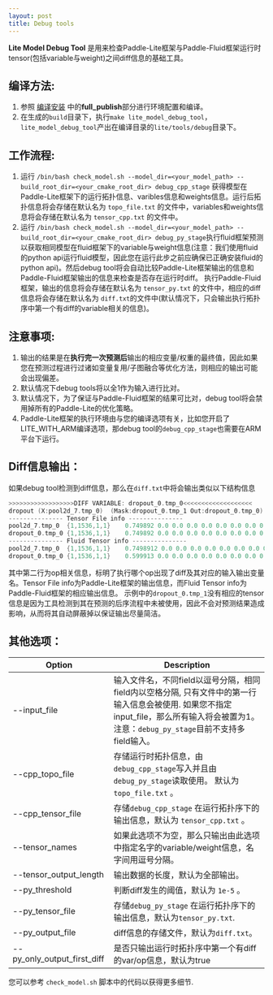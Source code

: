 ```yaml
---
layout: post
title: Debug tools
---
```


**Lite Model Debug Tool** 是用来检查Paddle-Lite框架与Paddle-Fluid框架运行时tensor(包括variable与weight)之间diff信息的基础工具。

## 编译方法:

1. 参照 [编译安装](../source_compile) 中的**full_publish**部分进行环境配置和编译。
2. 在生成的`build`目录下，执行`make lite_model_debug_tool`，`lite_model_debug_tool`产出在编译目录的`lite/tools/debug`目录下。

## 工作流程:

1. 运行 `/bin/bash check_model.sh --model_dir=<your_model_path> --build_root_dir=<your_cmake_root_dir> debug_cpp_stage` 获得模型在Paddle-Lite框架下的运行拓扑信息、varibles信息和weights信息。运行后拓扑信息将会存储在默认名为 `topo_file.txt` 的文件中，variables和weights信息将会存储在默认名为 `tensor_cpp.txt` 的文件中。
2. 运行 `/bin/bash check_model.sh --model_dir=<your_model_path> --build_root_dir=<your_cmake_root_dir> debug_py_stage`执行fluid框架预测以获取相同模型在fluid框架下的variable与weight信息(注意：我们使用fluid的python api运行fluid模型，因此您在运行此步之前应确保已正确安装fluid的python api)。然后debug tool将会自动比较Paddle-Lite框架输出的信息和Paddle-Fluid框架输出的信息来检查是否存在运行时diff。 执行Paddle-Fluid框架，输出的信息将会存储在默认名为 `tensor_py.txt` 的文件中，相应的diff信息将会存储在默认名为 `diff.txt`的文件中(默认情况下，只会输出执行拓扑序中第一个有diff的variable相关的信息)。

## 注意事项:

1. 输出的结果是在**执行完一次预测后**输出的相应变量/权重的最终值，因此如果您在预测过程进行过诸如变量复用/子图融合等优化方法，则相应的输出可能会出现偏差。
2. 默认情况下debug tools将以全1作为输入进行比对。
3. 默认情况下，为了保证与Paddle-Fluid框架的结果可比对，debug tool将会禁用掉所有的Paddle-Lite的优化策略。
4. Paddle-Lite框架的执行环境由与您的编译选项有关，比如您开启了LITE_WITH_ARM编译选项，那debug tool的`debug_cpp_stage`也需要在ARM平台下运行。

## Diff信息输出：

如果debug tool检测到diff信息，那么在`diff.txt`中将会输出类似以下结构信息

```c++
>>>>>>>>>>>>>>>>>>DIFF VARIABLE: dropout_0.tmp_0<<<<<<<<<<<<<<<<<<<
dropout	(X:pool2d_7.tmp_0)	(Mask:dropout_0.tmp_1 Out:dropout_0.tmp_0)
--------------- Tensor File info ---------------
pool2d_7.tmp_0	{1,1536,1,1}	0.749892 0.0 0.0 0.0 0.0 0.0 0.0 0.0 0.0 0.0150336 0.621641 0.147099 0.636727 0.0 0.0 0.00410917 0.784708 0.0 0.0704846 0.233599 0.840123 0.239201 0.112878 0.0 0.155352 0.306906 0.0 0.0 0.860938 0.221037 0.787316 0.256585 ... 
dropout_0.tmp_0	{1,1536,1,1}	0.749892 0.0 0.0 0.0 0.0 0.0 0.0 0.0 0.0 0.0150336 0.621641 0.147099 0.636727 0.0 0.0 0.00410917 0.784708 0.0 0.0704846 0.233599 0.840123 0.239201 0.112878 0.0 0.155352 0.306906 0.0 0.0 0.860938 0.221037 0.787316 0.256585 ...
--------------- Fluid Tensor info ---------------
pool2d_7.tmp_0	{1,1536,1,1}	0.7498912 0.0 0.0 0.0 0.0 0.0 0.0 0.0 0.0 0.015033395 0.6216395 0.14709876 0.63672537 0.0 0.0 0.0041093696 0.7847073 0.0 0.07048465 0.23359808 0.8401219 0.23919891 0.1128789 0.0 0.1553514 0.3069055 0.0 0.0 0.8609365 0.22103554 ...
dropout_0.tmp_0	{1,1536,1,1}	0.599913 0.0 0.0 0.0 0.0 0.0 0.0 0.0 0.0 0.012026716 0.4973116 0.117679015 0.5093803 0.0 0.0 0.0032874958 0.62776583 0.0 0.056387722 0.18687847 0.67209756 0.19135913 0.090303116 0.0 0.12428112 0.2455244 0.0 0.0 0.68874925 ... 
```

其中第二行为op相关信息，标明了执行哪个op出现了diff及其对应的输入输出变量名。Tensor File info为Paddle-Lite框架的输出信息，而Fluid Tensor info为Paddle-Fluid框架的相应输出信息。
示例中的`dropout_0.tmp_1`没有相应的tensor信息是因为工具检测到其在预测的后序流程中未被使用，因此不会对预测结果造成影响，从而将其自动屏蔽掉以保证输出尽量简洁。

## 其他选项：

| Option                      | Description                                                  |
| --------------------------- | ------------------------------------------------------------ |
| --input_file                | 输入文件名，不同field以逗号分隔，相同field内以空格分隔, 只有文件中的第一行输入信息会被使用. 如果您不指定input_file，那么所有输入将会被置为1。注意：`debug_py_stage`目前不支持多field输入。 |
| --cpp_topo_file             | 存储运行时拓扑信息，由`debug_cpp_stage`写入并且由`debug_py_stage`读取使用。 默认为`topo_file.txt` 。 |
| --cpp_tensor_file           | 存储`debug_cpp_stage` 在运行拓扑序下的输出信息，默认为 `tensor_cpp.txt` 。 |
| --tensor_names              | 如果此选项不为空，那么只输出由此选项中指定名字的variable/weight信息，名字间用逗号分隔。 |
| --tensor_output_length      | 输出数据的长度，默认为全部输出。                             |
| --py_threshold              | 判断diff发生的阈值，默认为 `1e-5` 。                         |
| --py_tensor_file            | 存储`debug_py_stage` 在运行拓扑序下的输出信息，默认为`tensor_py.txt`. |
| --py_output_file            | diff信息的存储文件，默认为`diff.txt`。                       |
| --py_only_output_first_diff | 是否只输出运行时拓扑序中第一个有diff的var/op信息，默认为true |

您可以参考 `check_model.sh` 脚本中的代码以获得更多细节.


